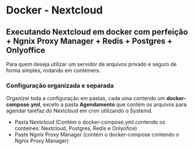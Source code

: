 # Docker - Nextcloud
## Executando Nextcloud em docker com perfeição + Ngnix Proxy Manager + Redis + Postgres + Onlyoffice

Para quem deseja utilizar um servidor de arquivos privado e seguro de forma simples, rodando em conteiners.

### Configuração organizada e separada
Organizei toda a configuração em pastas, cada uma contendo um **docker-compose.yml**, exceto a pasta **Agendamento** que contém os arquivos para agendar tarefaz do Nextcloud em cron utilizando o Systemd.

- Pasta Nextcloud (Contém o docker-compose.yml contendo os conteines: Nextcloud, Postgres, Redis e Onlyofice)
- Paste Ngnix Proxy Manager (contém o docker-compose contendo o Ngnix Proxy Manager)
